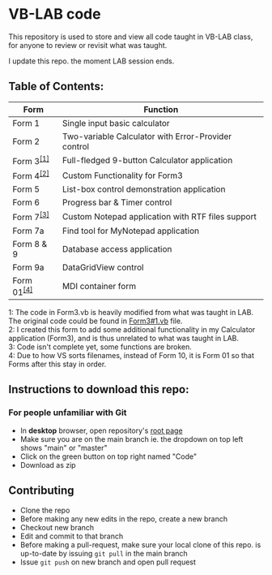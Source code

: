 # VB-LAB code

This repository is used to store and view all code taught in VB-LAB class, 
for anyone to review or revisit what was taught.

I update this repo. the moment LAB session ends.


## Table of Contents:

| Form   | Function |
| ------ | -------- |
| Form 1 | Single input basic calculator |
| Form 2 | Two-variable Calculator with Error-Provider control |
| Form 3<sup>[\[1\]](#footnote1)</sup> | Full-fledged 9-button Calculator application |
| Form 4<sup>[\[2\]](#footnote2)</sup> | Custom Functionality for Form3 |
| Form 5 | List-box control demonstration application |
| Form 6 | Progress bar & Timer control |
| Form 7<sup>[\[3\]](#footnote3)</sup> | Custom Notepad application with RTF files support |
| Form 7a| Find tool for MyNotepad application |
| Form 8 & 9 | Database access application |
| Form 9a | DataGridView control |
| Form 01<sup>[\[4\]](#footnote4)</sup> | MDI container form |

<a name="footnote1">1</a>: The code in Form3.vb is heavily modified from what was taught in LAB. The original code could be found in [Form3#1.vb](./WindowsApplication1/Form3%231.vb) file.  
<a name="footnote2">2</a>: I created this form to add some additional functionality in my Calculator application (Form3), and is thus unrelated to what was taught in LAB.  
<a name="footnote3">3</a>: Code isn't complete yet, some functions are broken.  
<a name="footnote4">4</a>: Due to how VS sorts filenames, instead of Form 10, it is Form 01 so that Forms after this stay in order.


## Instructions to download this repo:

### For people unfamiliar with Git
* In __desktop__ browser, open repository's [root page](http://github.com/kushaagr/VB-LAB)
* Make sure you are on the main branch ie. the dropdown
  on top left shows "main" or "master"
* Click on the green button on top right named "Code"
* Download as zip


## Contributing

* Clone the repo
* Before making any new edits in the repo, create a new branch
* Checkout new branch
* Edit and commit to that branch
* Before making a pull-request, make sure your local clone of this 
  repo. is up-to-date by issuing `git pull` in the main branch
* Issue `git push` on new branch and open pull request
